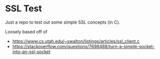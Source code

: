 # SSL Test
Just a repo to test out some simple SSL concepts (in C).

Loosely based off of
 * https://www.cs.utah.edu/~swalton/listings/articles/ssl_client.c
 * https://stackoverflow.com/questions/7698488/turn-a-simple-socket-into-an-ssl-socket